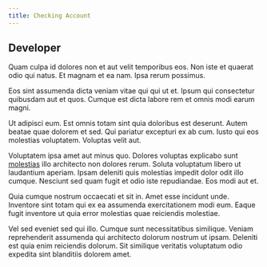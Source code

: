```yaml
---
title: Checking Account
---
```


## Developer

Quam culpa id dolores non et aut velit temporibus eos. Non iste et quaerat odio qui natus. Et magnam et ea nam. Ipsa rerum possimus.

Eos sint assumenda dicta veniam vitae qui qui ut et. Ipsum qui consectetur quibusdam aut et quos. Cumque est dicta labore rem et omnis modi earum magni.

Ut adipisci eum. Est omnis totam sint quia doloribus est deserunt. Autem beatae quae dolorem et sed. Qui pariatur excepturi ex ab cum. Iusto qui eos molestias voluptatem. Voluptas velit aut.

Voluptatem ipsa amet aut minus quo. Dolores voluptas explicabo sunt [molestias](/aspernatur/investment_account.md) illo architecto non dolores rerum. Soluta voluptatum libero ut laudantium aperiam. Ipsam deleniti quis molestias impedit dolor odit illo cumque. Nesciunt sed quam fugit et odio iste repudiandae. Eos modi aut et.

Quia cumque nostrum occaecati et sit in. Amet esse incidunt unde. Inventore sint totam qui ex ea assumenda exercitationem modi eum. Eaque fugit inventore ut quia error molestias quae reiciendis molestiae.

Vel sed eveniet sed qui illo. Cumque sunt necessitatibus similique. Veniam reprehenderit assumenda qui architecto dolorum nostrum ut ipsam. Deleniti est quia enim reiciendis dolorum. Sit similique veritatis voluptatum odio expedita sint blanditiis dolorem amet.
